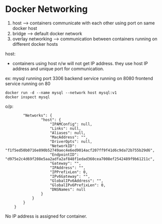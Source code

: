 # Docker Networking

1. host --> containers communicate with each other using port on same docker host
2. bridge --> default docker network
3. overlay networking --> communication between containers running on different docker hosts

host:
* containers using host n/w will not get IP address. they use host IP address and unique port for communication.

ex:
    mysql running port 3306
    backend service running on 8080
    frontend service running on 80

```
docker run -d --name mysql --network host mysql:v1
docker inspect mysql
```
o/p:
```
        "Networks": {
                "host": {
                    "IPAMConfig": null,
                    "Links": null,
                    "Aliases": null,
                    "MacAddress": "",
                    "DriverOpts": null,
                    "NetworkID": "f1f5ed50b0716e890b52749aec4e6ed9014acf207ff9f41d6c9da72b755b29d6",
                    "EndpointID": "d975e2c4d69f208e5aa2adfa2af848f1edad360cea7008ef2542489f9b61211c",
                    "Gateway": "",
                    "IPAddress": "",
                    "IPPrefixLen": 0,
                    "IPv6Gateway": "",
                    "GlobalIPv6Address": "",
                    "GlobalIPv6PrefixLen": 0,
                    "DNSNames": null
                }
            }
        }
    }

```
No IP address is assigned for container. 
